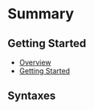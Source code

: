 # Summary

## Getting Started

* [Overview](README.md)
* [Getting Started](getting-started.md)

## Syntaxes

